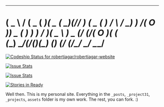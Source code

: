  ____   __  ____  ____  ____  ____  _ ____    ____  __     __    ___ 
(  _ \ /  \(  _ \(  __)(  _ \(_  _)(// ___)  (  _ \(  )   /  \  / __)
 )   /(  O )) _ ( ) _)  )   /  )(    \___ \   ) _ (/ (_/\(  O )( (_ \
(__\_) \__/(____/(____)(__\_) (__)   (____/  (____/\____/ \__/  \___/
===================
[ ![Codeship Status for robertiagar/robertiagar-website](https://www.codeship.io/projects/854cb4a0-efe6-0131-8758-3ec175d8e376/status)](https://www.codeship.io/projects/27110)

[![Issue Stats](http://issuestats.com/github/robertiagar/robertiagar-website/badge/pr)](http://issuestats.com/github/robertiagar/robertiagar-website)

[![Issue Stats](http://issuestats.com/github/robertiagar/robertiagar-website/badge/issue)](http://issuestats.com/github/robertiagar/robertiagar-website)

[![Stories in Ready](https://badge.waffle.io/robertiagar/robertiagar.com.svg?label=ready&title=Ready)](http://waffle.io/robertiagar/robertiagar.com)

Well then. This is my personal site. Everything in the `_posts`, `_project31`, `_projects`, `assets` folder is my own work. The rest, you can fork. :)

